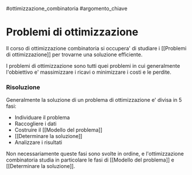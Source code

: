 #ottimizzazione_combinatoria #argomento_chiave
# Problemi di ottimizzazione
Il corso di ottimizzazione combinatoria si occupera' di studiare i [[Problemi di ottimizzazione]] per trovarne una soluzione efficiente.

I problemi di ottimizzazione sono tutti quei problemi in cui generalmente l'obbiettivo e' massimizzare i ricavi o minimizzare i costi e le perdite.

### Risoluzione
Generalmente la soluzione di un problema di ottimizzazione e' divisa in 5 fasi:
- Individuare il problema
- Raccogliere i dati
- Costruire il [[Modello del problema]]
- [[Determinare la soluzione]]
- Analizzare i risultati

Non necessariamente queste fasi sono svolte in ordine, e l'ottimizzazione combinatoria studia in particolare le fasi di [[Modello del problema]] e [[Determinare la soluzione]].